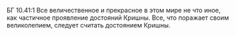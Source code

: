 БГ 10.41:1	Все величественное и прекрасное в этом мире не что иное, как частичное проявление достояний Кришны. Все, что поражает своим великолепием, следует считать достоянием Кришны.